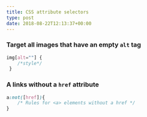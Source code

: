 ```yaml
---
title: CSS attribute selectors
type: post
date: 2018-08-22T12:13:37+00:00
---
```

### Target all images that have an empty `alt` tag
```css
img[alt=""] {
    /*style*/
 }
```
### A links without a `href` attribute

```css
a:not([href]){
    /* Rules for <a> elements without a href */
}
```
